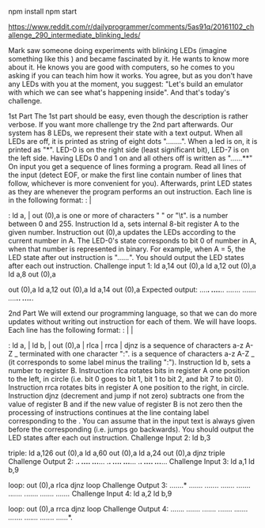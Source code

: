 npm install
npm start

https://www.reddit.com/r/dailyprogrammer/comments/5as91q/20161102_challenge_290_intermediate_blinking_leds/

Mark saw someone doing experiments with blinking LEDs (imagine something like this ) and became fascinated by it. He wants to know more about it. He knows you are good with computers, so he comes to you asking if you can teach him how it works. You agree, but as you don't have any LEDs with you at the moment, you suggest: "Let's build an emulator with which we can see what's happening inside". And that's today's challenge.

1st Part
The 1st part should be easy, even though the description is rather verbose. If you want more challenge try the 2nd part afterwards.
Our system has 8 LEDs, we represent their state with a text output. When all LEDs are off, it is printed as string of eight dots "........". When a led is on, it is printed as "*". LED-0 is on the right side (least significant bit), LED-7 is on the left side. Having LEDs 0 and 1 on and all others off is written as "......**"
On input you get a sequence of lines forming a program. Read all lines of the input (detect EOF, or make the first line contain number of lines that follow, whichever is more convenient for you). Afterwards, print LED states as they are whenever the program performs an out instruction.
Each line is in the following format:
<line>: <whitespace> <instruction> |
        <empty>

<instruction> : ld a,<num> |
                out (0),a
<whitespace> is one or more of characters " " or "\t". <num> is a number between 0 and 255.
Instruction ld a,<num> sets internal 8-bit register A to the given number. Instruction out (0),a updates the LEDs according to the current number in A. The LED-0's state corresponds to bit 0 of number in A, when that number is represented in binary. For example, when A = 5, the LED state after out instruction is ".....*.*".
You should output the LED states after each out instruction.
Challenge input 1:
  ld a,14
  out (0),a
  ld a,12
  out (0),a
  ld a,8
  out (0),a

  out (0),a
  ld a,12
  out (0),a
  ld a,14
  out (0),a
Expected output:
....***.
....**..
....*...
....*...
....**..
....***.

2nd Part
We will extend our programming language, so that we can do more updates without writing out instruction for each of them. We will have loops.
Each line has the following format:
<line>: <whitespace> <instruction> |
        <label>                    |
        <empty>

<instruction> : ld a,<num> |
                ld b,<num> |
                out (0),a  |
                rlca       |
                rrca       |
                djnz <labelref>
<label> is a sequence of characters a-z A-Z _ terminated with one character ":". <labelref> is a sequence of characters a-z A-Z _ (it corresponds to some label minus the trailing ":").
Instruction ld b,<num> sets a number to register B. Instruction rlca rotates bits in register A one position to the left, in circle (i.e. bit 0 goes to bit 1, bit 1 to bit 2, and bit 7 to bit 0). Instruction rrca rotates bits in register A one position to the right, in circle. Instruction djnz <labelref> (decrement and jump if not zero) subtracts one from the value of register B and if the new value of register B is not zero then the processing of instructions continues at the line containg label corresponding to the <labelref>. You can assume that in the input text <label> is always given before the corresponding <labelref> (i.e. jumps go backwards).
You should output the LED states after each out instruction.
Challenge Input 2:
  ld b,3

triple:
  ld a,126
  out (0),a
  ld a,60
  out (0),a
  ld a,24
  out (0),a
  djnz triple
Challenge Output 2:
.******.
..****..
...**...
.******.
..****..
...**...
.******.
..****..
...**...
Challenge Input 3:
  ld a,1
  ld b,9

loop:
  out (0),a
  rlca
  djnz loop
Challenge Output 3:
.......*
......*.
.....*..
....*...
...*....
..*.....
.*......
*.......
.......*
Challenge Input 4:
  ld a,2
  ld b,9

loop:
  out (0),a
  rrca
  djnz loop
Challenge Output 4:
......*.
.......*
*.......
.*......
..*.....
...*....
....*...
.....*..
......*.

